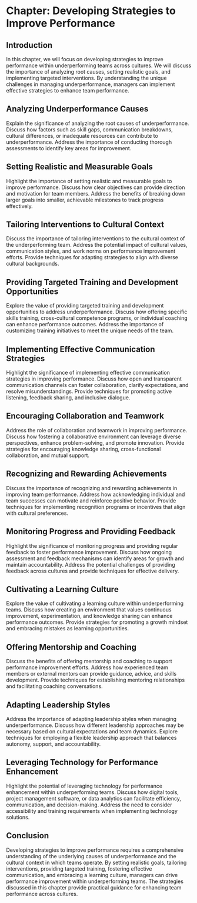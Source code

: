 Chapter: Developing Strategies to Improve Performance
=====================================================

Introduction
------------

In this chapter, we will focus on developing strategies to improve performance within underperforming teams across cultures. We will discuss the importance of analyzing root causes, setting realistic goals, and implementing targeted interventions. By understanding the unique challenges in managing underperformance, managers can implement effective strategies to enhance team performance.

Analyzing Underperformance Causes
---------------------------------

Explain the significance of analyzing the root causes of underperformance. Discuss how factors such as skill gaps, communication breakdowns, cultural differences, or inadequate resources can contribute to underperformance. Address the importance of conducting thorough assessments to identify key areas for improvement.

Setting Realistic and Measurable Goals
--------------------------------------

Highlight the importance of setting realistic and measurable goals to improve performance. Discuss how clear objectives can provide direction and motivation for team members. Address the benefits of breaking down larger goals into smaller, achievable milestones to track progress effectively.

Tailoring Interventions to Cultural Context
-------------------------------------------

Discuss the importance of tailoring interventions to the cultural context of the underperforming team. Address the potential impact of cultural values, communication styles, and work norms on performance improvement efforts. Provide techniques for adapting strategies to align with diverse cultural backgrounds.

Providing Targeted Training and Development Opportunities
---------------------------------------------------------

Explore the value of providing targeted training and development opportunities to address underperformance. Discuss how offering specific skills training, cross-cultural competence programs, or individual coaching can enhance performance outcomes. Address the importance of customizing training initiatives to meet the unique needs of the team.

Implementing Effective Communication Strategies
-----------------------------------------------

Highlight the significance of implementing effective communication strategies in improving performance. Discuss how open and transparent communication channels can foster collaboration, clarify expectations, and resolve misunderstandings. Provide techniques for promoting active listening, feedback sharing, and inclusive dialogue.

Encouraging Collaboration and Teamwork
--------------------------------------

Address the role of collaboration and teamwork in improving performance. Discuss how fostering a collaborative environment can leverage diverse perspectives, enhance problem-solving, and promote innovation. Provide strategies for encouraging knowledge sharing, cross-functional collaboration, and mutual support.

Recognizing and Rewarding Achievements
--------------------------------------

Discuss the importance of recognizing and rewarding achievements in improving team performance. Address how acknowledging individual and team successes can motivate and reinforce positive behavior. Provide techniques for implementing recognition programs or incentives that align with cultural preferences.

Monitoring Progress and Providing Feedback
------------------------------------------

Highlight the significance of monitoring progress and providing regular feedback to foster performance improvement. Discuss how ongoing assessment and feedback mechanisms can identify areas for growth and maintain accountability. Address the potential challenges of providing feedback across cultures and provide techniques for effective delivery.

Cultivating a Learning Culture
------------------------------

Explore the value of cultivating a learning culture within underperforming teams. Discuss how creating an environment that values continuous improvement, experimentation, and knowledge sharing can enhance performance outcomes. Provide strategies for promoting a growth mindset and embracing mistakes as learning opportunities.

Offering Mentorship and Coaching
--------------------------------

Discuss the benefits of offering mentorship and coaching to support performance improvement efforts. Address how experienced team members or external mentors can provide guidance, advice, and skills development. Provide techniques for establishing mentoring relationships and facilitating coaching conversations.

Adapting Leadership Styles
--------------------------

Address the importance of adapting leadership styles when managing underperformance. Discuss how different leadership approaches may be necessary based on cultural expectations and team dynamics. Explore techniques for employing a flexible leadership approach that balances autonomy, support, and accountability.

Leveraging Technology for Performance Enhancement
-------------------------------------------------

Highlight the potential of leveraging technology for performance enhancement within underperforming teams. Discuss how digital tools, project management software, or data analytics can facilitate efficiency, communication, and decision-making. Address the need to consider accessibility and training requirements when implementing technology solutions.

Conclusion
----------

Developing strategies to improve performance requires a comprehensive understanding of the underlying causes of underperformance and the cultural context in which teams operate. By setting realistic goals, tailoring interventions, providing targeted training, fostering effective communication, and embracing a learning culture, managers can drive performance improvement within underperforming teams. The strategies discussed in this chapter provide practical guidance for enhancing team performance across cultures.
